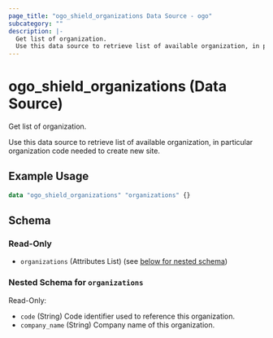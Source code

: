 ```yaml
---
page_title: "ogo_shield_organizations Data Source - ogo"
subcategory: ""
description: |-
  Get list of organization.
  Use this data source to retrieve list of available organization, in particular organization code needed to create new site.
---
```


# ogo_shield_organizations (Data Source)

Get list of organization.

Use this data source to retrieve list of available organization, in particular organization code needed to create new site.

## Example Usage

```terraform
data "ogo_shield_organizations" "organizations" {}
```

<!-- schema generated by tfplugindocs -->
## Schema

### Read-Only

- `organizations` (Attributes List) (see [below for nested schema](#nestedatt--organizations))

<a id="nestedatt--organizations"></a>
### Nested Schema for `organizations`

Read-Only:

- `code` (String) Code identifier used to reference this organization.
- `company_name` (String) Company name of this organization.
